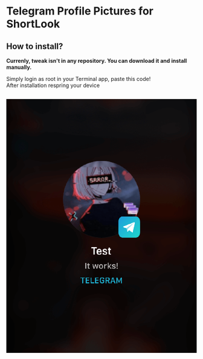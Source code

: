 # Telegram Profile Pictures for ShortLook

## How to install?

**Currenly, tweak isn't in any repository. You can download it and install manually.**  

Simply login as root in your Terminal app, paste this code!  
After installation respring your device
```bash 

```

![Screenshot](/screenshot.png?raw=true)